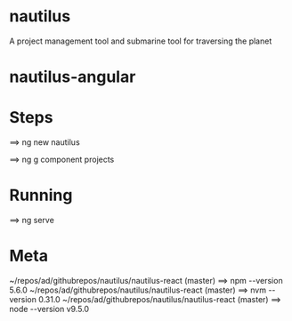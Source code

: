 # nautilus
A project management tool and submarine tool for traversing the planet


# nautilus-angular


# Steps

==> ng new nautilus


==> ng g component projects



# Running 

==> ng serve

# Meta

~/repos/ad/githubrepos/nautilus/nautilus-react (master) 
==> npm --version
5.6.0
~/repos/ad/githubrepos/nautilus/nautilus-react (master) 
==> nvm --version
0.31.0
~/repos/ad/githubrepos/nautilus/nautilus-react (master) 
==> node --version
v9.5.0